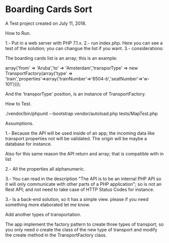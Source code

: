 Boarding Cards Sort
================

A Test project created on July 11, 2018.

How to Run.

1.- Put in a web server with PHP 7.1.x.
2.- run index.php. Here you can see a test of the solution; you can changue the list if you want.
3.- considerations:

The boarding cards list is an array; this is an example:

array('from' => 'Aruba','to' => 'Amsterdam','transporType' => new TransportFactory(array('type' => 'train','properties'=>array('trainNumber'=>'6504-b','seatNumber'=>'w-101'))));

And the 'transporType' position, is an instance of TransportFactory.

How to Test.

./vendor/bin/phpunit --bootstrap vendor/autoload.php tests/MapTest.php

Assumptions.

1.- Because the API will be used inside of an app; the incoming data like transport properties not will be validated. The origin will be maybe a database for instance.

Also for this same reason the API return and array; that is compatible with in list

2.- All the properties all alphanumeric.

3.- You can read in the description "The API is to be an internal PHP API so it will only communicate with other parts of a PHP application"; so is not an Rest API; and not need to take case of HTTP Status Codes for instance.

3.- Is a back-end solution, so it has a simple view. please if you need something more elaborated let me know.


Add another types of transportation.

The app implement the factory pattern to create three types of transport; so you only need o create the class of the new type of transport and modify the create method in the TransportFactory class.
